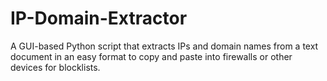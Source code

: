 # IP-Domain-Extractor
A GUI-based Python script that extracts IPs and domain names from a text document in an easy format to copy and paste into firewalls or other devices for blocklists.
